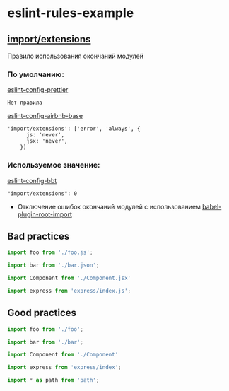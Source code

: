 # eslint-rules-example

## [import/extensions](https://github.com/benmosher/eslint-plugin-import/blob/master/docs/rules/extensions.md)

Правило использования окончаний модулей

### По умолчанию:
[eslint-config-prettier](https://github.com/prettier/eslint-config-prettier/)
```eslint
Нет правила
```
[eslint-config-airbnb-base](https://github.com/airbnb/javascript/blob/8e29a161f91cb0e190ebe3f955073f3c16894d9f/packages/eslint-config-airbnb-base/rules/imports.js)
```eslint
'import/extensions': ['error', 'always', {
      js: 'never',
      jsx: 'never',
    }]
```

### Используемое значение:
[eslint-config-bbt](https://github.com/blackbird-team/eslint-config-bbt)

```eslint
"import/extensions": 0
```

- Отключение ошибок окончаний модулей с использованием [babel-plugin-root-import](https://github.com/entwicklerstube/babel-plugin-root-import)

## Bad practices 
```javascript
import foo from './foo.js';

import bar from './bar.json';

import Component from './Component.jsx'

import express from 'express/index.js';
```

## Good practices
```javascript
import foo from './foo';

import bar from './bar';

import Component from './Component'

import express from 'express/index';

import * as path from 'path';
```
